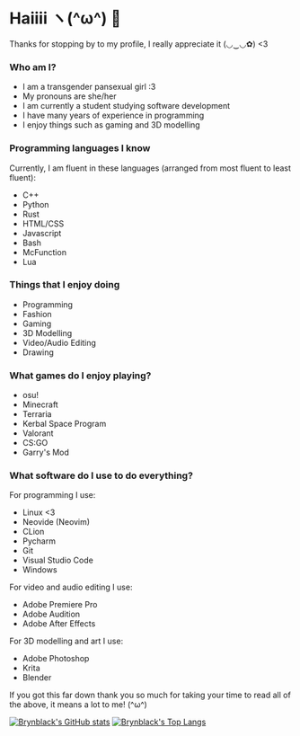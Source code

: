 # Haiiii ヽ(^ω^) 👋
Thanks for stopping by to my profile, I really appreciate it (◡‿◡✿) <3

### Who am I?
- I am a transgender pansexual girl :3
- My pronouns are she/her
- I am currently a student studying software development
- I have many years of experience in programming
- I enjoy things such as gaming and 3D modelling

### Programming languages I know
Currently, I am fluent in these languages (arranged from most fluent to least fluent):
- C++
- Python
- Rust
- HTML/CSS
- Javascript
- Bash
- McFunction
- Lua

### Things that I enjoy doing
- Programming
- Fashion
- Gaming
- 3D Modelling
- Video/Audio Editing
- Drawing

### What games do I enjoy playing?
- osu!
- Minecraft
- Terraria
- Kerbal Space Program
- Valorant
- CS:GO
- Garry's Mod

### What software do I use to do everything?
For programming I use:
- Linux <3
- Neovide (Neovim)
- CLion
- Pycharm
- Git
- Visual Studio Code
- Windows

For video and audio editing I use:
- Adobe Premiere Pro
- Adobe Audition
- Adobe After Effects

For 3D modelling and art I use:
- Adobe Photoshop
- Krita
- Blender

If you got this far down thank you so much for taking your time to read all of the above, it means a lot to me! (^ω^)

[![Brynblack's GitHub stats](https://github-readme-stats.vercel.app/api?username=brynblack&show_icons=true&theme=dark)](https://github.com/anuraghazra/github-readme-stats)
[![Brynblack's Top Langs](https://github-readme-stats.vercel.app/api/top-langs/?username=brynblack&layout=compact&theme=dark)](https://github.com/anuraghazra/github-readme-stats)
